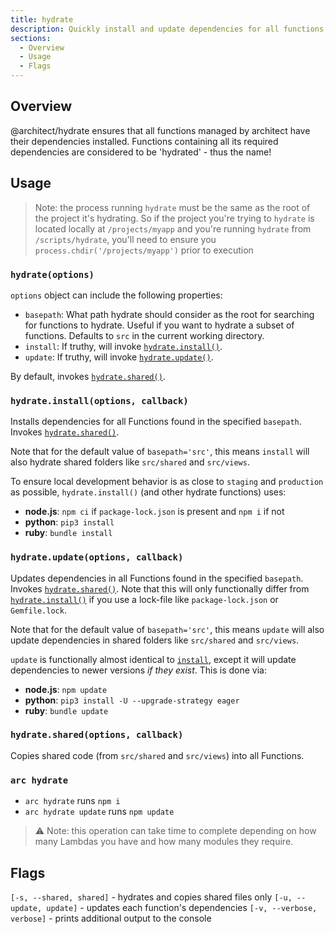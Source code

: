 ```yaml
---
title: hydrate
description: Quickly install and update dependencies for all functions in the `src` directory.
sections:
  - Overview
  - Usage
  - Flags
---
```


## Overview
@architect/hydrate ensures that all functions managed by architect have their dependencies installed. Functions containing all its required dependencies are considered to be 'hydrated' - thus the name!


## Usage

> Note: the process running `hydrate` must be the same as the root of the project it's hydrating. So if the project you're trying to `hydrate` is located locally at `/projects/myapp` and you're running `hydrate` from `/scripts/hydrate`, you'll need to ensure you `process.chdir('/projects/myapp')` prior to execution


### `hydrate(options)`

`options` object can include the following properties:

- `basepath`: What path hydrate should consider as the root for searching for functions to hydrate. Useful if you want to hydrate a subset of functions. Defaults to `src` in the current working directory.
- `install`: If truthy, will invoke [`hydrate.install()`][install].
- `update`: If truthy, will invoke [`hydrate.update()`][update].

By default, invokes [`hydrate.shared()`][shared].


### `hydrate.install(options, callback)`

Installs dependencies for all Functions found in the specified `basepath`. Invokes [`hydrate.shared()`][shared].

Note that for the default value of `basepath='src'`, this means `install` will also hydrate shared folders like `src/shared` and `src/views`.

To ensure local development behavior is as close to `staging` and `production` as possible, `hydrate.install()` (and other hydrate functions) uses:

- **node.js**: `npm ci` if `package-lock.json` is present and `npm i` if not
- **python**: `pip3 install`
- **ruby**: `bundle install`


### `hydrate.update(options, callback)`

Updates dependencies in all Functions found in the specified `basepath`. Invokes [`hydrate.shared()`][shared]. Note that this will only functionally differ from [`hydrate.install()`][install] if you use a lock-file like `package-lock.json` or `Gemfile.lock`.

Note that for the default value of `basepath='src'`, this means `update` will also update dependencies in shared folders like `src/shared` and `src/views`.

`update` is functionally almost identical to [`install`][install], except it will update dependencies to newer versions _if they exist_. This is done via:

- **node.js**: `npm update`
- **python**: `pip3 install -U --upgrade-strategy eager`
- **ruby**: `bundle update`


### `hydrate.shared(options, callback)`

Copies shared code (from `src/shared` and `src/views`) into all Functions.


[shared]: #hydratesharedoptions-callback
[install]: #hydrateinstalloptions-callback
[update]: #hydrateupdateoptions-callback
[npm]: https://www.npmjs.com/package/@architect/hydrate

### `arc hydrate`

- `arc hydrate` runs `npm i` 
- `arc hydrate update` runs `npm update` 

> ⚠️ Note: this operation can take time to complete depending on how many Lambdas you have and how many modules they require.

## Flags

`[-s, --shared, shared]` - hydrates and copies shared files only
`[-u, --update, update]` - updates each function's dependencies
`[-v, --verbose, verbose]` - prints additional output to the console


